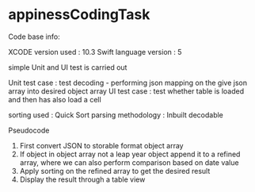 # appinessCodingTask

Code base info:

XCODE version used : 10.3
Swift language version : 5

simple Unit and UI test is carried out

Unit test case : test decoding - performing json mapping on the give json array into desired object array
UI test case : test whether table is loaded and then has also load a cell

sorting used : Quick Sort
parsing methodology : Inbuilt decodable 



Pseudocode
1. First convert JSON to storable format object array
2. If object in object array not a leap year object append it to a refined array, where we can also perform comparison based on date value
3. Apply sorting on the refined array to get the desired result
4. Display the result through a table view
